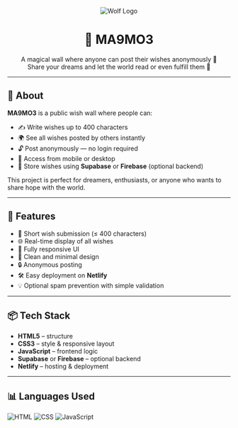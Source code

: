 <p align="center">
  <img src="https://api.iconify.design/mdi/wolf.svg?color=%23000&width=100" alt="Wolf Logo" />
</p>

<h1 align="center">🐺 MA9MO3</h1>

<p align="center">
  A magical wall where anyone can post their wishes anonymously 🌠<br>
  Share your dreams and let the world read or even fulfill them 💫
</p>

---

## 📖 About

**MA9MO3** is a public wish wall where people can:

- ✍️ Write wishes up to 400 characters  
- 🌍 See all wishes posted by others instantly  
- 🔓 Post anonymously — no login required  
- 📱 Access from mobile or desktop  
- 💾 Store wishes using **Supabase** or **Firebase** (optional backend)  

This project is perfect for dreamers, enthusiasts, or anyone who wants to share hope with the world.  

---

## 🚀 Features

- 📝 Short wish submission (≤ 400 characters)  
- 🌐 Real-time display of all wishes  
- 📱 Fully responsive UI  
- 🎨 Clean and minimal design  
- 🔒 Anonymous posting  
- 🛠 Easy deployment on **Netlify**  
- 💡 Optional spam prevention with simple validation  

---

## 📦 Tech Stack

- **HTML5** – structure  
- **CSS3** – style & responsive layout  
- **JavaScript** – frontend logic  
- **Supabase** or **Firebase** – optional backend  
- **Netlify** – hosting & deployment  

---

## 📊 Languages Used

![HTML](https://img.shields.io/badge/HTML-50%25-orange?style=for-the-badge)
![CSS](https://img.shields.io/badge/CSS-30%25-blue?style=for-the-badge)
![JavaScript](https://img.shields.io/badge/JavaScript-20%25-yellow?style=for-the-badge)

